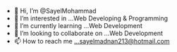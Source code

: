 - 👋 Hi, I’m @SayelMohammad
- 👀 I’m interested in ...Web Developing & Programming
- 🌱 I’m currently learning ...Web Development
- 💞️ I’m looking to collaborate on ...Web Development
- 📫 How to reach me ...sayelmadnan213@hotmail.com

<!---
SayelMohammad/SayelMohammad is a ✨ special ✨ repository because its `README.md` (this file) appears on your GitHub profile.
You can click the Preview link to take a look at your changes.
--->
